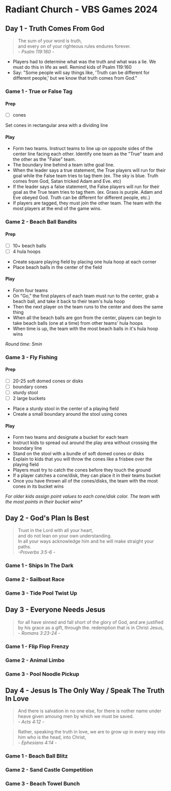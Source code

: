 # Radiant Church - VBS Games 2024

## Day 1 - Truth Comes From God

>The sum of your word is truth,  
>and every on of your righteous rules endures forever.  
>*- Psalm 119:160 -*

- Players had to determine what was the truth and what was a lie. We must do this in life as well. Remind kids of Psalm 119:160
- Say: "Some people will say things like, 'Truth can be different for different people,' but we know that truth comes from God."

### Game 1 - True or False Tag

#### Prep

- [ ] cones

Set cones in rectangular area with a dividing line

#### Play

- Form two teams. Instruct teams to line up on opposite sides of the center line facing each other. Identify one team as the "True" team and the other as the "False" team.
- The boundary line behind a team isthe goal line.
- When the leader says a true statement, the True players will run for their goal while the False team tries to tag them (ex. The sky is blue. Truth comes from God, Satan tricked Adam and Eve. etc)
- If the leader says a false statement, the False players will run for their goal as the True team tries to tag them. (ex. Grass is purple. Adam and Eve obeyed God. Truth can be different for different people, etc.)
- If players are tagged, they must join the other team. The team with the most players at the end of the game wins.

### Game 2 - Beach Ball Bandits

#### Prep 

- [ ] 10+ beach balls
- [ ] 4 hula hoops

- Create square playing field by placing one hula hoop at each corner
- Place beach balls in the center of the field

#### Play

- Form four teams
- On "Go," the first players of each team must run to the center, grab a beach ball, and take it back to their team's hula hoop
- Then the next player on the team runs to the center and does the same thing
- When all the beach balls are gon from the center, players can begin to take beach balls (one at a time) from other teams' hula hoops
- When time is up, the team with the most beach balls in it's hula hoop wins

*Round time: 5min*

### Game 3 - Fly Fishing

#### Prep

- [ ] 20-25 soft domed cones or disks
- [ ] boundary cones
- [ ] sturdy stool
- [ ] 2 large buckets

- Place a sturdy stool in the center of a playing field
- Create a small boundary around the stool using cones

#### Play

- Form two teams and designate a bucket for each team
- Instruct kids to spread out around the play area without crossing the boundary line
- Stand on the stool with a bundle of soft domed cones or disks
- Explain to kids that you will throw the cones like a frisbee over the playing field
- Players must try to catch the cones before they touch the ground
- If a player catches a cone/disk, they can place it in their teams bucket
- Once you have thrown all of the cones/disks, the team with the most cones in its bucket wins

*For older kids assign point values to each cone/disk color. The team with the most points in their bucket wins**

## Day 2 - God's Plan Is Best

>Trust in the Lord with all your heart,  
>and do not lean on your own understanding.  
>In all your ways acknowledge him and he will make straight your paths.  
>*-Proverbs 3:5-6 -*

### Game 1 - Ships In The Dark

### Game 2 - Sailboat Race

### Game 3 - Tide Pool Twist Up


## Day 3 - Everyone Needs Jesus

>for all have sinned and fall short of the glory of God, and are justified by his grace as a gift, through the. redemption that is in Christ Jesus,  
>*- Romans 3:23-24 -*

### Game 1 - Flip Flop Frenzy

### Game 2 - Animal Limbo

### Game 3 - Pool Noodle Pickup

## Day 4 - Jesus Is The Only Way / Speak The Truth In Love

>And there is salvation in no one else, for there is nother name under heave given amoung men by which we must be saved.  
>*- Acts 4:12 -*

>Rather, speaking the truth in love, we are to grow up in every way into him who is the head, into Christ,  
>*- Ephesians 4:14 -*

### Game 1 - Beach Ball Blitz

### Game 2 - Sand Castle Competition

### Game 3 - Beach Towel Bunch
